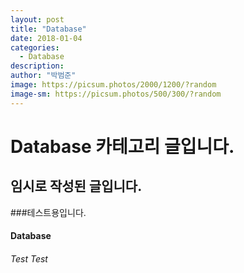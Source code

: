 ```yaml
---
layout: post
title: "Database"
date: 2018-01-04
categories:
  - Database
description:
author: "박범준"
image: https://picsum.photos/2000/1200/?random
image-sm: https://picsum.photos/500/300/?random
---
```


# Database 카테고리 글입니다.
## 임시로 작성된 글입니다.
###테스트용입니다.
#### Database
###### Test Test 
